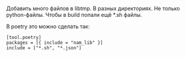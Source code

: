 # 

Добавить много файлов в libtmp.
В разных директориях.
Не только python-файлы. Чтобы в build попали ещё *.sh файлы.

В poetry это можно сделать так:
```
[tool.poetry]
packages = [{ include = "nam_lib" }]
include = ["*.sh", "*.json"]
```

